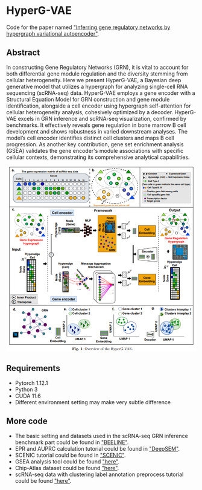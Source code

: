 # HyperG-VAE
Code for the paper named ["Inferring gene regulatory networks by hypergraph variational autoencoder"](https://github.com/guangxinsuuu/HyperG-VAE). 

## Abstract
In constructing Gene Regulatory Networks (GRN), it is vital to account for both differential gene module regulation and the diversity stemming from cellular heterogeneity.  Here we present HyperG-VAE, a Bayesian deep generative model that utilizes a hypergraph for analyzing single-cell RNA sequencing (scRNA-seq) data. HyperG-VAE employs a gene encoder with a Structural Equation Model for GRN construction and gene module identification, alongside a cell encoder using hypergraph self-attention for cellular heterogeneity analysis, cohesively optimized by a decoder.
HyperG-VAE excels in GRN inference and scRNA-seq visualization, confirmed by benchmarks. It effectively reveals gene regulation in bone marrow B cell development and shows robustness in varied downstream analyses. The model’s cell encoder identifies distinct cell clusters and maps B cell progression. As another key contribution, gene set enrichment analysis (GSEA) validates the gene encoder's module associations with specific cellular contexts, demonstrating its comprehensive analytical capabilities.

![demo](framework.png)

## Requirements
* Pytorch 1.12.1
* Python 3
* CUDA 11.6
* Different environment setting may make very subtle difference

## More code
* The basic setting and datasets used in the scRNA-seq GRN inference benchmark part could be found in ["BEELINE"](https://github.com/murali-group/BEELINE).
* EPR and AUPRC calculation tutorial could be found in ["DeepSEM"](https://github.com/HantaoShu/DeepSEM/tree/master/tutorial).
* SCENIC tutorial could be found in ["SCENIC"](https://github.com/aertslab/pySCENIC).
* GSEA analysis tool could be found ["here"](https://metascape.org/gp/index.html#/main/step1).
* Chip-Atlas dataset could be found ["here"](https://chip-atlas.org/target_genes).
* scRNA-seq data with clustering label annotation preprocess tutorial could be found ["here"](https://github.com/hemberg-lab/scRNA.seq.datasets).

